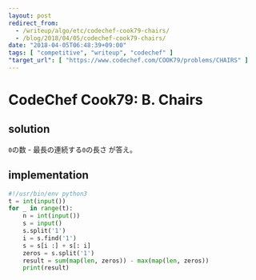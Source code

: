 ```yaml
---
layout: post
redirect_from:
  - /writeup/algo/etc/codechef-cook79-chairs/
  - /blog/2018/04/05/codechef-cook79-chairs/
date: "2018-04-05T06:48:39+09:00"
tags: [ "competitive", "writeup", "codechef" ]
"target_url": [ "https://www.codechef.com/COOK79/problems/CHAIRS" ]
---
```


# CodeChef Cook79: B. Chairs

## solution

`0`の数 - 最長の連続する`0`の長さ が答え。

## implementation

``` python
#!/usr/bin/env python3
t = int(input())
for _ in range(t):
    n = int(input())
    s = input()
    s.split('1')
    i = s.find('1')
    s = s[i :] + s[: i]
    zeros = s.split('1')
    result = sum(map(len, zeros)) - max(map(len, zeros))
    print(result)
```
